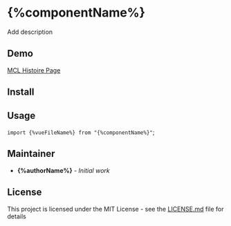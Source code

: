 # {%componentName%}

Add description

## Demo

[MCL Histoire Page](https://manguito-component-library.vercel.app/story/{%story-link%})

## Install

## Usage

`import {%vueFileName%} from "{%componentName%}"`;

## Maintainer

- **{%authorName%}** - _Initial work_

## License

This project is licensed under the MIT License - see the [LICENSE.md](./LICENSE.md) file for details
